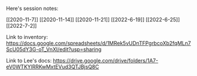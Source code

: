 Here's session notes:

[[2020-11-7]]
[[2020-11-14]]
[[2020-11-21]]
[[2022-6-19]]
[[2022-6-25]]
[[2022-7-2]]

Link to inventory: https://docs.google.com/spreadsheets/d/1MRek5vUDnTFPgrbcoXb2fqMLn7ScU05dY3G-oT_VnXI/edit?usp=sharing

Link to Lee's docs: https://drive.google.com/drive/folders/1A7-eV0WTKYlRRKwMxtEVud3QTJBjsQ8C

